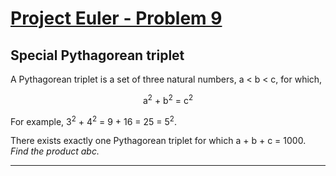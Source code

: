 [Project Euler - Problem 9](https://projecteuler.net/problem=9)
======

Special Pythagorean triplet
------

A Pythagorean triplet is a set of three natural numbers, a < b < c, for which,

<p align="center">
    a<sup>2</sup> + b<sup>2</sup> = c<sup>2</sup>
</p>

For example, 3<sup>2</sup> + 4<sup>2</sup> = 9 + 16 = 25 = 5<sup>2</sup>.

There exists exactly one Pythagorean triplet for which a + b + c = 1000.
*Find the product abc.*

-----

